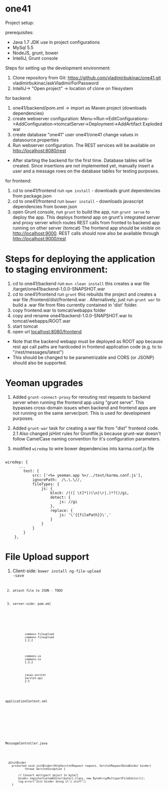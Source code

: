 one41
=====

Project setup:

prerequisites:

- Java 1.7 JDK use in project configurations
- MySql 5.5
- NodeJS, grunt, bower
- IntelliJ, Grunt console


Steps for setting up the development environment:

1. Clone repository from Git: https://github.com/vladimirbukinac/one41.git  vladimirbukinac/askVladimirForPassword
2. IntelliJ-> "Open project" -> location of clone on filesystem

for backend:

1. one41/backend/pom.xml -> import as Maven project (downloads dependencies)
2. create webserver configuration:  Menu->Run->EditConfigurations->AddConfiguration->tomcatServer->Deployment->AddArtifact Exploded war
3. create database "one41" user one41/one41  change values in datasource.properties
4. Run webserver configuration. The REST services will be available on [http://localhost:8080/rest](http://localhost:8080/rest)
* After starting the backend for the first time. Database tables will be created. Since insertions are not implemented yet, manually insert a user and a message rows on the database tables for testing purposes.


for frontend:

1. cd to one41/frontend  run <code>npm install</code> - downloads grunt dependencies from package.json
2. cd to one41/frontend  run <code>bower install</code> - downloads javascript dependencies from bower.json
3. open Grunt console, run <code>grunt</code> to build the app, run <code>grunt serve</code> to deploy the app. This deploys frontend app on grunt's integrated server and proxy server which routes REST calls from fronted to backend app running on other server (tomcat)
The frontend app should be visible on [http://localhost:9000](http://localhost:9000). REST calls should now also be available through [http://localhost:9000/rest](http://localhost:9000/rest)


Steps for deploying the application to staging environment:
===
1. cd to one41/backend  run <code>mvn clean install</code>  this creates a war file /target/one41backend-1.0.0-SNAPSHOT.war
2. cd to one41/frontend run <code>grunt</code> this rebuilds the project and creates a war file  /frontend/dist/frontend.war . Alternatively, just run <code>grunt war</code> to build a .war file from files currently contained in 'dist' folder.
3. copy frontend.war to tomcat/webapps folder
4. copy and rename one41backend-1.0.0-SNAPSHOT.war to tomcat/webapps/ROOT.war
5. start tomcat
6. open url  [localhost:8080/frontend](localhost:8080/frontend)
* Note that the backend webapp must be deployed as ROOT app because rest api call paths are hardcoded in frontend application code (e.g. to to "/rest/messages/latest")
* This should be changed to be parametrizable and CORS (or JSONP) should also be supported.


Yeoman upgrades
===

1. Added <code>grunt-connect-proxy</code> for rerouting rest requests to backend server when running the frontend app using "grunt serve".
   This bypasses cross-domain issues when backend and frontend apps are not running on the same server/port. This is used for development purposes.
2. Added <code>grunt-war</code> task for creating a war file from "dist" frontend code.
2.1 Also changed jsHint rules for Gruntfile.js because grunt-war doesn't follow CamelCase naming convention for it's configuration parameters.

3. modified <code>wiredep</code> to wire bower dependencies into karma.conf.js file


<pre><code>
wiredep: {
      ...
        test: {
            src: ['<%= yeoman.app %>/../test/karma.conf.js'],
            ignorePath:  /\.\.\//,
            fileTypes: {
                js: {
                    block: /(([ \t]*)<!--\s*bower:*(\S*)\s*-->)(\n|\r|.)*?(<!--\s*endbower\s*-->)/gi,
                    detect: {
                        js: /<script.*src=['"](.+)['"]>/gi
                    },
                    replace: {
                        js: '\'{{filePath}}\','
                    }
                }
            }
        }
    },
</code></pre>


File Upload support
===

1. Client-side:  <code>bower install ng-file-upload -save<code>
2. attach file to JSON - TODO

3. server-side:  pom.xml

<pre><code>
<!-- Apache Commons Upload -->
        <dependency>
            <groupId>commons-fileupload</groupId>
            <artifactId>commons-fileupload</artifactId>
            <version>1.2.2</version>
        </dependency>

        <!-- Apache Commons Upload -->
        <dependency>
            <groupId>commons-io</groupId>
            <artifactId>commons-io</artifactId>
            <version>1.3.2</version>
        </dependency>

        <dependency>
            <groupId>javax.servlet</groupId>
            <artifactId>servlet-api</artifactId>
            <version>2.5</version>
        </dependency>
</code></pre>

applicationContext.xml

<pre><code>
        <bean id="multipartResolver" class="org.springframework.web.multipart.commons.CommonsMultipartResolver">
            <!--Max upload size is 8 MB-->
            <property name="maxUploadSize" value="8192000" />
        </bean>        
</code></pre>

MessageController.java

<pre><code>

  @InitBinder
    protected void initBinder(HttpServletRequest request, ServletRequestDataBinder binder)
            throws ServletException {

        // Convert multipart object to byte[]
        binder.registerCustomEditor(byte[].class, new ByteArrayMultipartFileEditor());
        log.error("Init binder doing it's stuff");
    }
    
</code></pre>

	